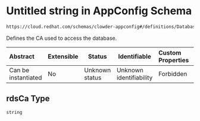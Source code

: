 # Untitled string in AppConfig Schema

```txt
https://cloud.redhat.com/schemas/clowder-appconfig#/definitions/DatabaseConfig/properties/rdsCa
```

Defines the CA used to access the database.


| Abstract            | Extensible | Status         | Identifiable            | Custom Properties | Additional Properties | Access Restrictions | Defined In                                                          |
| :------------------ | ---------- | -------------- | ----------------------- | :---------------- | --------------------- | ------------------- | ------------------------------------------------------------------- |
| Can be instantiated | No         | Unknown status | Unknown identifiability | Forbidden         | Allowed               | none                | [schema.json\*](../../../../out/schema.json "open original schema") |

## rdsCa Type

`string`
